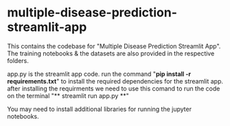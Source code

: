 # multiple-disease-prediction-streamlit-app
This contains the codebase for "Multiple Disease Prediction Streamlit App". The training notebooks &amp; the datasets are also provided in the respective folders. 

app.py is the streamlit app code.
run the command "**pip install -r requirements.txt**" to install the required dependencies for the streamlit app.
after installing the requirments we need to use this comand to run the code on the terminal "** streamlit run app.py **"

You may need to install additional libraries for running the jupyter notebooks.
